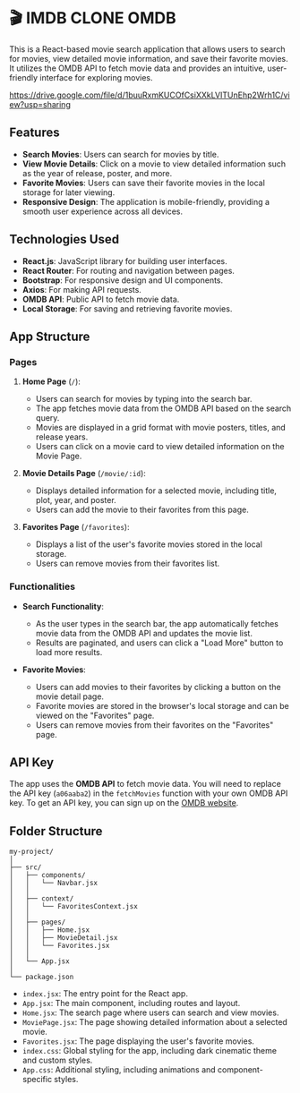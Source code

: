 # 🎬 IMDB CLONE OMDB

This is a React-based movie search application that allows users to search for movies, view detailed movie information, and save their favorite movies. It utilizes the OMDB API to fetch movie data and provides an intuitive, user-friendly interface for exploring movies.

https://drive.google.com/file/d/1buuRxmKUCOfCsiXXkLVITUnEhp2Wrh1C/view?usp=sharing



## Features

- **Search Movies**: Users can search for movies by title.
- **View Movie Details**: Click on a movie to view detailed information such as the year of release, poster, and more.
- **Favorite Movies**: Users can save their favorite movies in the local storage for later viewing.
- **Responsive Design**: The application is mobile-friendly, providing a smooth user experience across all devices.





## Technologies Used

- **React.js**: JavaScript library for building user interfaces.
- **React Router**: For routing and navigation between pages.
- **Bootstrap**: For responsive design and UI components.
- **Axios**: For making API requests.
- **OMDB API**: Public API to fetch movie data.
- **Local Storage**: For saving and retrieving favorite movies.





## App Structure

### Pages

1. **Home Page** (`/`): 
   - Users can search for movies by typing into the search bar.
   - The app fetches movie data from the OMDB API based on the search query.
   - Movies are displayed in a grid format with movie posters, titles, and release years.
   - Users can click on a movie card to view detailed information on the Movie Page.

2. **Movie Details Page** (`/movie/:id`):
   - Displays detailed information for a selected movie, including title, plot, year, and poster.
   - Users can add the movie to their favorites from this page.

3. **Favorites Page** (`/favorites`):
   - Displays a list of the user's favorite movies stored in the local storage.
   - Users can remove movies from their favorites list.





### Functionalities

- **Search Functionality**:
  - As the user types in the search bar, the app automatically fetches movie data from the OMDB API and updates the movie list.
  - Results are paginated, and users can click a "Load More" button to load more results.
  
- **Favorite Movies**:
  - Users can add movies to their favorites by clicking a button on the movie detail page.
  - Favorite movies are stored in the browser's local storage and can be viewed on the "Favorites" page.
  - Users can remove movies from their favorites on the "Favorites" page.





## API Key

The app uses the **OMDB API** to fetch movie data. You will need to replace the API key (`a06aaba2`) in the `fetchMovies` function with your own OMDB API key. To get an API key, you can sign up on the [OMDB website](http://www.omdbapi.com/apikey.aspx).




## Folder Structure

```
my-project/
│
├── src/
│   ├── components/
│   │   └── Navbar.jsx
│   │
│   ├── context/
│   │   └── FavoritesContext.jsx
│   │
│   ├── pages/
│   │   ├── Home.jsx
│   │   ├── MovieDetail.jsx
│   │   └── Favorites.jsx
│   │
│   └── App.jsx
│
└── package.json
```

- `index.jsx`: The entry point for the React app.
- `App.jsx`: The main component, including routes and layout.
- `Home.jsx`: The search page where users can search and view movies.
- `MoviePage.jsx`: The page showing detailed information about a selected movie.
- `Favorites.jsx`: The page displaying the user's favorite movies.
- `index.css`: Global styling for the app, including dark cinematic theme and custom styles.
- `App.css`: Additional styling, including animations and component-specific styles.

